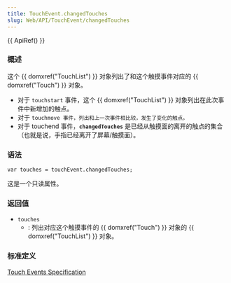```yaml
---
title: TouchEvent.changedTouches
slug: Web/API/TouchEvent/changedTouches
---
```

{{ ApiRef() }}

### 概述

这个 {{ domxref("TouchList") }} 对象列出了和这个触摸事件对应的 {{ domxref("Touch") }} 对象。

- 对于 `touchstart` 事件，这个 {{ domxref("TouchList") }} 对象列出在此次事件中新增加的触点。
- 对于 `touchmove 事件，列出和上一次事件相比较，发生了变化的触点。`
- 对于 touchend 事件，**`changedTouches`** 是已经从触摸面的离开的触点的集合（也就是说，手指已经离开了屏幕/触摸面）。

### 语法

```plain
var touches = touchEvent.changedTouches;
```

这是一个只读属性。

### 返回值

- `touches`
  - : 列出对应这个触摸事件的 {{ domxref("Touch") }} 对象的 {{ domxref("TouchList") }} 对象。

### 标准定义

[Touch Events Specification](http://www.w3.org/TR/touch-events/)
